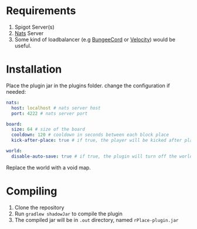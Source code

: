 # Requirements
1. Spigot Server(s) 
2. [Nats](https://nats.io) Server
3. Some kind of loadbalancer (e.g [BungeeCord](https://github.com/SpigotMC/BungeeCord) or [Velocity](https://velocitypowered.com/)) would be useful.

# Installation
Place the plugin jar in the plugins folder.
change the configuration if needed:
```yml
nats:
  host: localhost # nats server host
  port: 4222 # nats server port

board:
  size: 64 # size of the board
  cooldown: 120 # cooldown in seconds between each block place
  kick-after-place: true # if true, the player will be kicked after placing a block

world:
  disable-auto-save: true # if true, the plugin will turn off the world auto save
```
Replace the world with a void map.

# Compiling
1. Clone the repository
2. Run `gradlew shadowJar` to compile the plugin
3. The compiled jar will be in `.out` directory, named `rPlace-plugin.jar`